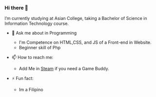 ### Hi there 👋
I’m currently studying at Asian College, taking a Bachelor of Science in Information Technology course.

- 💬 Ask me about in Programming
  - I'm Competence on HTML,CSS, and JS of a Front-end in Website.
   - Beginner skill of Php

- 📫 How to reach me:
   - Add Me in [Steam](https://steamcommunity.com/id/dodotmp4) if you need a Game Buddy.

- ⚡ Fun fact:
  - Im a Filipino
